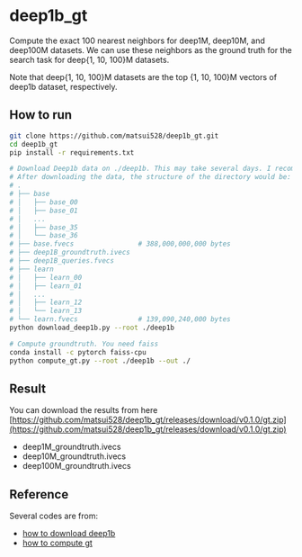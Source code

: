 # deep1b_gt

Compute the exact 100 nearest neighbors for deep1M, deep10M, and deep100M datasets. We can use these neighbors as the ground truth for the search task for deep{1, 10, 100}M datasets.

Note that deep{1, 10, 100}M datasets are the top {1, 10, 100}M vectors of deep1b dataset, respectively.
## How to run
```bash
git clone https://github.com/matsui528/deep1b_gt.git
cd deep1b_gt
pip install -r requirements.txt

# Download Deep1b data on ./deep1b. This may take several days. I recommend preparing 2TB of the disk space.
# After downloading the data, the structure of the directory would be: 
# .
# ├── base
# │   ├── base_00
# │   ├── base_01
# │   ...
# │   ├── base_35
# │   └── base_36
# ├── base.fvecs                # 388,000,000,000 bytes
# ├── deep1B_groundtruth.ivecs
# ├── deep1B_queries.fvecs
# ├── learn
# │   ├── learn_00
# │   ├── learn_01
# │   ...
# │   ├── learn_12
# │   └── learn_13
# └── learn.fvecs               # 139,090,240,000 bytes
python download_deep1b.py --root ./deep1b

# Compute groundtruth. You need faiss
conda install -c pytorch faiss-cpu
python compute_gt.py --root ./deep1b --out ./
```

## Result
You can download the results from here [https://github.com/matsui528/deep1b_gt/releases/download/v0.1.0/gt.zip](https://github.com/matsui528/deep1b_gt/releases/download/v0.1.0/gt.zip)
- deep1M_groundtruth.ivecs
- deep10M_groundtruth.ivecs
- deep100M_groundtruth.ivecs


## Reference
Several codes are from:
- [how to download deep1b](https://github.com/arbabenko/GNOIMI/blob/master/downloadDeep1B.py)
- [how to compute gt](https://github.com/facebookresearch/faiss/blob/master/benchs/link_and_code/datasets.py)
